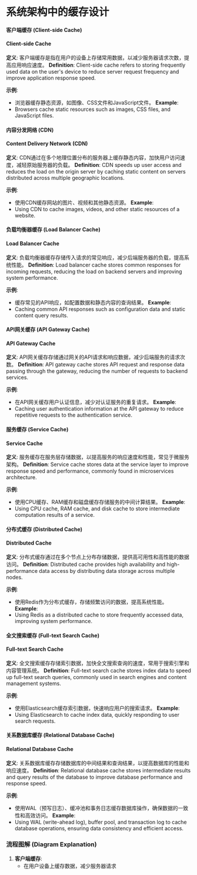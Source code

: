 # 系统架构中的缓存设计

#### 客户端缓存 (Client-side Cache)
#### Client-side Cache

**定义**: 客户端缓存是指在用户的设备上存储常用数据，以减少服务器请求次数，提高应用响应速度。
**Definition**: Client-side cache refers to storing frequently used data on the user's device to reduce server request frequency and improve application response speed.

**示例**: 
- 浏览器缓存静态资源，如图像、CSS文件和JavaScript文件。
**Example**:
- Browsers cache static resources such as images, CSS files, and JavaScript files.

#### 内容分发网络 (CDN)
#### Content Delivery Network (CDN)

**定义**: CDN通过在多个地理位置分布的服务器上缓存静态内容，加快用户访问速度，减轻原始服务器的负载。
**Definition**: CDN speeds up user access and reduces the load on the origin server by caching static content on servers distributed across multiple geographic locations.

**示例**: 
- 使用CDN缓存网站的图片、视频和其他静态资源。
**Example**:
- Using CDN to cache images, videos, and other static resources of a website.

#### 负载均衡器缓存 (Load Balancer Cache)
#### Load Balancer Cache

**定义**: 负载均衡器缓存存储传入请求的常见响应，减少后端服务器的负载，提高系统性能。
**Definition**: Load balancer cache stores common responses for incoming requests, reducing the load on backend servers and improving system performance.

**示例**: 
- 缓存常见的API响应，如配置数据和静态内容的查询结果。
**Example**:
- Caching common API responses such as configuration data and static content query results.

#### API网关缓存 (API Gateway Cache)
#### API Gateway Cache

**定义**: API网关缓存存储通过网关的API请求和响应数据，减少后端服务的请求次数。
**Definition**: API gateway cache stores API request and response data passing through the gateway, reducing the number of requests to backend services.

**示例**: 
- 在API网关缓存用户认证信息，减少对认证服务的重复请求。
**Example**:
- Caching user authentication information at the API gateway to reduce repetitive requests to the authentication service.

#### 服务缓存 (Service Cache)
#### Service Cache

**定义**: 服务缓存在服务层存储数据，以提高服务的响应速度和性能，常见于微服务架构。
**Definition**: Service cache stores data at the service layer to improve response speed and performance, commonly found in microservices architecture.

**示例**: 
- 使用CPU缓存、RAM缓存和磁盘缓存存储服务的中间计算结果。
**Example**:
- Using CPU cache, RAM cache, and disk cache to store intermediate computation results of a service.

#### 分布式缓存 (Distributed Cache)
#### Distributed Cache

**定义**: 分布式缓存通过在多个节点上分布存储数据，提供高可用性和高性能的数据访问。
**Definition**: Distributed cache provides high availability and high-performance data access by distributing data storage across multiple nodes.

**示例**: 
- 使用Redis作为分布式缓存，存储频繁访问的数据，提高系统性能。
**Example**:
- Using Redis as a distributed cache to store frequently accessed data, improving system performance.

#### 全文搜索缓存 (Full-text Search Cache)
#### Full-text Search Cache

**定义**: 全文搜索缓存存储索引数据，加快全文搜索查询的速度，常用于搜索引擎和内容管理系统。
**Definition**: Full-text search cache stores index data to speed up full-text search queries, commonly used in search engines and content management systems.

**示例**: 
- 使用Elasticsearch缓存索引数据，快速响应用户的搜索请求。
**Example**:
- Using Elasticsearch to cache index data, quickly responding to user search requests.

#### 关系数据库缓存 (Relational Database Cache)
#### Relational Database Cache

**定义**: 关系数据库缓存存储数据库的中间结果和查询结果，以提高数据库的性能和响应速度。
**Definition**: Relational database cache stores intermediate results and query results of the database to improve database performance and response speed.

**示例**: 
- 使用WAL（预写日志）、缓冲池和事务日志缓存数据库操作，确保数据的一致性和高效访问。
**Example**:
- Using WAL (write-ahead log), buffer pool, and transaction log to cache database operations, ensuring data consistency and efficient access.

### 流程图解 (Diagram Explanation)

1. **客户端缓存**:
   - 在用户设备上缓存数据，减少服务器请求
